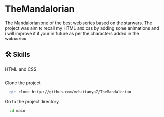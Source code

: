 # TheMandalorian

The Mandalorian one of the best web series based on the starwars. The project was aim to recall my HTML and css by adding some animations and i will improve it if your in future as per the characters added in the webseries 
## 🛠 Skills
HTML and CSS 


<img   src="https://github.com/vchaitanya7/TheMandalorian/blob/main/Screenshot%20from%202023-04-03%2012-01-18.png" alt=""/>




Clone the project

```bash
  git clone https://github.com/vchaitanya7/TheMandalorian
```

Go to the project directory

```bash
  cd main
```
